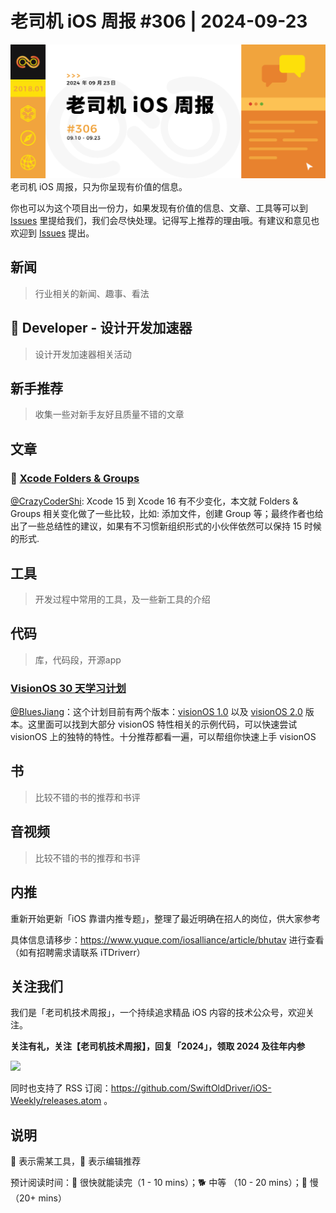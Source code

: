 # 老司机 iOS 周报 #306 | 2024-09-23

![ios-weekly](https://github.com/SwiftOldDriver/iOS-Weekly/blob/master/assets/weekly-header/306.jpg?raw=true)
老司机 iOS 周报，只为你呈现有价值的信息。

你也可以为这个项目出一份力，如果发现有价值的信息、文章、工具等可以到 [Issues](https://github.com/SwiftOldDriver/iOS-Weekly/issues) 里提给我们，我们会尽快处理。记得写上推荐的理由哦。有建议和意见也欢迎到 [Issues](https://github.com/SwiftOldDriver/iOS-Weekly/issues) 提出。

## 新闻

> 行业相关的新闻、趣事、看法

##  Developer - 设计开发加速器

> 设计开发加速器相关活动

## 新手推荐

> 收集一些对新手友好且质量不错的文章

## 文章

### 🐢 [Xcode Folders & Groups](https://troz.net/post/2024/xcode_folders_groups/)

[@CrazyCoderShi](https://github.com/CrazyCoderShi): Xcode 15 到 Xcode 16 有不少变化，本文就 Folders & Groups 相关变化做了一些比较，比如: 添加文件，创建 Group 等；最终作者也给出了一些总结性的建议，如果有不习惯新组织形式的小伙伴依然可以保持 15 时候的形式.

## 工具

> 开发过程中常用的工具，及一些新工具的介绍

## 代码

> 库，代码段，开源app
### [VisionOS 30 天学习计划](https://github.com/satoshi0212/visionOS_30Days)

[@BluesJiang](https://github.com/bluesjiang)：这个计划目前有两个版本：[visionOS 1.0](https://github.com/satoshi0212/visionOS_30Days) 以及 [visionOS 2.0](https://github.com/satoshi0212/visionOS_2_30Days) 版本。这里面可以找到大部分 visionOS 特性相关的示例代码，可以快速尝试 visionOS 上的独特的特性。十分推荐都看一遍，可以帮组你快速上手 visionOS


## 书

> 比较不错的书的推荐和书评

## 音视频

> 比较不错的书的推荐和书评

## 内推

重新开始更新「iOS 靠谱内推专题」，整理了最近明确在招人的岗位，供大家参考

具体信息请移步：https://www.yuque.com/iosalliance/article/bhutav 进行查看（如有招聘需求请联系 iTDriverr）

## 关注我们

我们是「老司机技术周报」，一个持续追求精品 iOS 内容的技术公众号，欢迎关注。

**关注有礼，关注【老司机技术周报】，回复「2024」，领取 2024 及往年内参**

![](https://github.com/SwiftOldDriver/iOS-Weekly/blob/master/assets/qrcode_for_wechat.jpg?raw=true)

同时也支持了 RSS 订阅：https://github.com/SwiftOldDriver/iOS-Weekly/releases.atom 。

## 说明

🚧 表示需某工具，🌟 表示编辑推荐

预计阅读时间：🐎 很快就能读完（1 - 10 mins）；🐕 中等 （10 - 20 mins）；🐢 慢（20+ mins）
